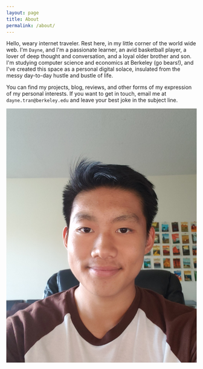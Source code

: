 ```yaml
---
layout: page
title: About
permalink: /about/
---
```


Hello, weary internet traveler. Rest here, in my little corner of the world wide web. I'm `Dayne`, and I'm a passionate learner, an avid basketball player, a lover of deep thought and conversation, and a loyal older brother and son. I'm studying computer science and economics at Berkeley (go bears!), and I've created this space as a personal digital solace, insulated from the messy day-to-day hustle and bustle of life.

You can find my projects, blog, reviews, and other forms of my expression of my personal interests. If you want to get in touch, email me at `dayne.tran@berkeley.edu` and leave your best joke in the subject line.

<center><img src="/assets/images/Selfie.jpg" ><center>
